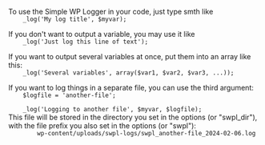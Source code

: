 <p class="description">
To use the Simple WP Logger in your code, just type smth like
<code>
    _log('My log title', $myvar);
</code>
</p>
<p class="description">
If you don't want to output a variable, you may use it like
<code>
    _log('Just log this line of text');
</code>
</p>
<p class="description">
If you want to output several variables at once, put them into an array like this:
<code>
    _log('Several variables', array($var1, $var2, $var3, ...));
</code>
</p>
<p class="description">
If you want to log things in a separate file, you can use the third argument:
<code>
    $logfile = 'another-file';<br>
    _log('Logging to another file', $myvar, $logfile);
</code>
This file will be stored in the directory you set in the options (or "swpl_dir"), with the file prefix you also set in the options (or "swpl"):
<code>
        wp-content/uploads/swpl-logs/swpl_another-file_2024-02-06.log
</code>
</p>
